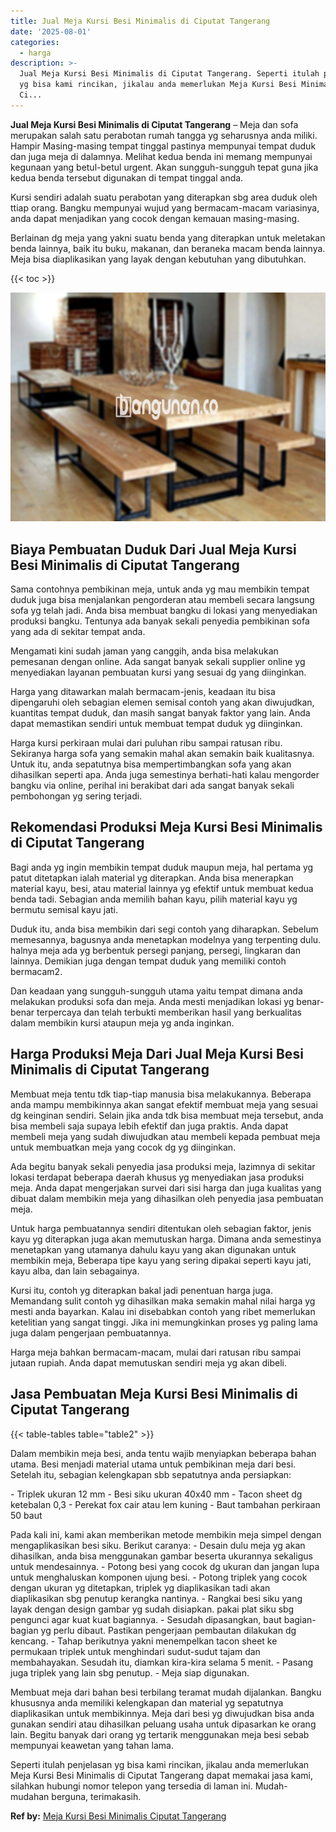 ```yaml
---
title: Jual Meja Kursi Besi Minimalis di Ciputat Tangerang
date: '2025-08-01'
categories:
  - harga
description: >-
  Jual Meja Kursi Besi Minimalis di Ciputat Tangerang. Seperti itulah penjelasan
  yg bisa kami rincikan, jikalau anda memerlukan Meja Kursi Besi Minimalis di
  Ci...
---
```


**Jual Meja Kursi Besi Minimalis di Ciputat Tangerang** – Meja dan sofa merupakan salah satu perabotan rumah tangga yg seharusnya anda miliki. Hampir Masing-masing tempat tinggal pastinya mempunyai tempat duduk dan juga meja di dalamnya. Melihat kedua benda ini memang mempunyai kegunaan yang betul-betul urgent. Akan sungguh-sungguh tepat guna jika kedua benda tersebut digunakan di tempat tinggal anda.

Kursi sendiri adalah suatu perabotan yang diterapkan sbg area duduk oleh ttiap orang. Bangku mempunyai wujud yang bermacam-macam variasinya, anda dapat menjadikan yang cocok dengan kemauan masing-masing.

Berlainan dg meja yang yakni suatu benda yang diterapkan untuk meletakan benda lainnya, baik itu buku, makanan, dan beraneka macam benda lainnya. Meja bisa diaplikasikan yang layak dengan kebutuhan yang dibutuhkan.

{{< toc >}}

![Jual Meja Kursi Besi Minimalis di Ciputat Tangerang](/images/jual-meja-besi-murah32.png)

## Biaya Pembuatan Duduk Dari Jual Meja Kursi Besi Minimalis di Ciputat Tangerang

Sama contohnya pembikinan meja, untuk anda yg mau membikin tempat duduk juga bisa menjalankan pengorderan atau membeli secara langsung sofa yg telah jadi. Anda bisa membuat bangku di lokasi yang menyediakan produksi bangku. Tentunya ada banyak sekali penyedia pembikinan sofa yang ada di sekitar tempat anda.

Mengamati kini sudah jaman yang canggih, anda bisa melakukan pemesanan dengan online. Ada sangat banyak sekali supplier online yg menyediakan layanan pembuatan kursi yang sesuai dg yang diinginkan.

Harga yang ditawarkan malah bermacam-jenis, keadaan itu bisa dipengaruhi oleh sebagian elemen semisal contoh yang akan diwujudkan, kuantitas tempat duduk, dan masih sangat banyak faktor yang lain. Anda dapat memastikan sendiri untuk membuat tempat duduk yg diinginkan.

Harga kursi perkiraan mulai dari puluhan ribu sampai ratusan ribu. Sekiranya harga sofa yang semakin mahal akan semakin baik kualitasnya. Untuk itu, anda sepatutnya bisa mempertimbangkan sofa yang akan dihasilkan seperti apa. Anda juga semestinya berhati-hati kalau mengorder bangku via online, perihal ini berakibat dari ada sangat banyak sekali pembohongan yg sering terjadi.

## Rekomendasi Produksi Meja Kursi Besi Minimalis di Ciputat Tangerang

Bagi anda yg ingin membikin tempat duduk maupun meja, hal pertama yg patut ditetapkan ialah material yg diterapkan. Anda bisa menerapkan material kayu, besi, atau material lainnya yg efektif untuk membuat kedua benda tadi. Sebagian anda memilih bahan kayu, pilih material kayu yg bermutu semisal kayu jati.

Duduk itu, anda bisa membikin dari segi contoh yang diharapkan. Sebelum memesannya, bagusnya anda menetapkan modelnya yang terpenting dulu. halnya meja ada yg berbentuk persegi panjang, persegi, lingkaran dan lainnya. Demikian juga dengan tempat duduk yang memiliki contoh bermacam2.

Dan keadaan yang sungguh-sungguh utama yaitu tempat dimana anda melakukan produksi sofa dan meja. Anda mesti menjadikan lokasi yg benar-benar terpercaya dan telah terbukti memberikan hasil yang berkualitas dalam membikin kursi ataupun meja yg anda inginkan.

## Harga Produksi Meja Dari Jual Meja Kursi Besi Minimalis di Ciputat Tangerang

Membuat meja tentu tdk tiap-tiap manusia bisa melakukannya. Beberapa anda mampu membikinnya akan sangat efektif membuat meja yang sesuai dg keinginan sendiri. Selain jika anda tdk bisa membuat meja tersebut, anda bisa membeli saja supaya lebih efektif dan juga praktis. Anda dapat membeli meja yang sudah diwujudkan atau membeli kepada pembuat meja untuk membuatkan meja yang cocok dg yg diinginkan.

Ada begitu banyak sekali penyedia jasa produksi meja, lazimnya di sekitar lokasi terdapat beberapa daerah khusus yg menyediakan jasa produksi meja. Anda dapat mengerjakan survei dari sisi harga dan juga kualitas yang dibuat dalam membikin meja yang dihasilkan oleh penyedia jasa pembuatan meja.

Untuk harga pembuatannya sendiri ditentukan oleh sebagian faktor, jenis kayu yg diterapkan juga akan memutuskan harga. Dimana anda semestinya menetapkan yang utamanya dahulu kayu yang akan digunakan untuk membikin meja, Beberapa tipe kayu yang sering dipakai seperti kayu jati, kayu alba, dan lain sebagainya.

Kursi itu, contoh yg diterapkan bakal jadi penentuan harga juga. Memandang sulit contoh yg dihasilkan maka semakin mahal nilai harga yg mesti anda bayarkan. Kalau ini disebabkan contoh yang ribet memerlukan ketelitian yang sangat tinggi. Jika ini memungkinkan proses yg paling lama juga dalam pengerjaan pembuatannya.

Harga meja bahkan bermacam-macam, mulai dari ratusan ribu sampai jutaan rupiah. Anda dapat memutuskan sendiri meja yg akan dibeli.

## Jasa Pembuatan Meja Kursi Besi Minimalis di Ciputat Tangerang

{{< table-tables table="table2" >}}

Dalam membikin meja besi, anda tentu wajib menyiapkan beberapa bahan utama. Besi menjadi material utama untuk pembikinan meja dari besi. Setelah itu, sebagian kelengkapan sbb sepatutnya anda persiapkan:

\- Triplek ukuran 12 mm - Besi siku ukuran 40x40 mm - Tacon sheet dg ketebalan 0,3 - Perekat fox cair atau lem kuning - Baut tambahan perkiraan 50 baut

Pada kali ini, kami akan memberikan metode membikin meja simpel dengan mengaplikasikan besi siku. Berikut caranya: - Desain dulu meja yg akan dihasilkan, anda bisa menggunakan gambar beserta ukurannya sekaligus untuk mendesainnya. - Potong besi yang cocok dg ukuran dan jangan lupa untuk menghaluskan komponen ujung besi. - Potong triplek yang cocok dengan ukuran yg ditetapkan, triplek yg diaplikasikan tadi akan diaplikasikan sbg penutup kerangka nantinya. - Rangkai besi siku yang layak dengan design gambar yg sudah disiapkan. pakai plat siku sbg pengunci agar kuat kuat bagiannya. - Sesudah dipasangkan, baut bagian-bagian yg perlu dibaut. Pastikan pengerjaan pembautan dilakukan dg kencang. - Tahap berikutnya yakni menempelkan tacon sheet ke permukaan triplek untuk menghindari sudut-sudut tajam dan membahayakan. Sesudah itu, diamkan kira-kira selama 5 menit. - Pasang juga triplek yang lain sbg penutup. - Meja siap digunakan.

Membuat meja dari bahan besi terbilang teramat mudah dijalankan. Bangku khususnya anda memiliki kelengkapan dan material yg sepatutnya diaplikasikan untuk membikinnya. Meja dari besi yg diwujudkan bisa anda gunakan sendiri atau dihasilkan peluang usaha untuk dipasarkan ke orang lain. Begitu banyak dari orang yg tertarik menggunakan meja besi sebab mempunyai keawetan yang tahan lama.

Seperti itulah penjelasan yg bisa kami rincikan, jikalau anda memerlukan Meja Kursi Besi Minimalis di Ciputat Tangerang dapat memakai jasa kami, silahkan hubungi nomor telepon yang tersedia di laman ini. Mudah-mudahan berguna, terimakasih.

**Ref by:** [Meja Kursi Besi Minimalis Ciputat Tangerang](https://id.wikipedia.org/wiki/Meja)
